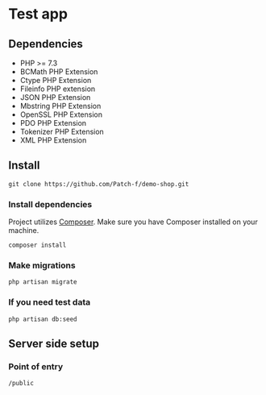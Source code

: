 # Test app

## Dependencies

- PHP >= 7.3
- BCMath PHP Extension
- Ctype PHP Extension
- Fileinfo PHP extension
- JSON PHP Extension
- Mbstring PHP Extension
- OpenSSL PHP Extension
- PDO PHP Extension
- Tokenizer PHP Extension
- XML PHP Extension


## Install

```git clone https://github.com/Patch-f/demo-shop.git```

### Install dependencies

Project utilizes [Composer](https://getcomposer.org/). Make sure you have Composer installed on your machine.

```composer install```

### Make migrations

```php artisan migrate```

### If you need test data

```php artisan db:seed```

## Server side setup

### Point of entry

```/public```

